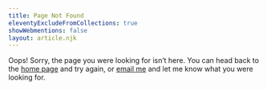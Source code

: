 ```yaml
---
title: Page Not Found
eleventyExcludeFromCollections: true
showWebmentions: false
layout: article.njk
---
```


Oops! Sorry, the page you were looking for isn’t here. You can head back to the
[home page](/) and try again, or
<a href="mailto:{{ site.author.email }}?subject=Page Not Found on darthmall.net">email me</a>
and let me know what you were looking for.
